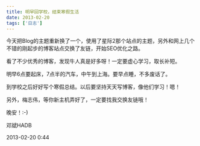 ```yaml
---
title: 明早回学校，结束寒假生活
date: 2013-02-20
tags: ['日志']
---
```


今天把Blog的主题重新换了一个，使用了星际2那个站点的主题，另外和网上几个不错的刚起步的博客站点交换了友链，开始SEO优化之路。

看了不少优秀的博客，发现牛人真是好多呀！一定要虚心学习，取长补短。

明早6点要起床，7点半的汽车，中午到上海。要早点睡，不多废话了。

到学校之后好好写个寒假总结。以后要坚持天天写博客，像他们学习！嗯！

另外，梅志伟，等你新主机弄好了，一定要找我交换友链哦！

晚安！:-)

邓斌HADB

2013-02-20 0:44
